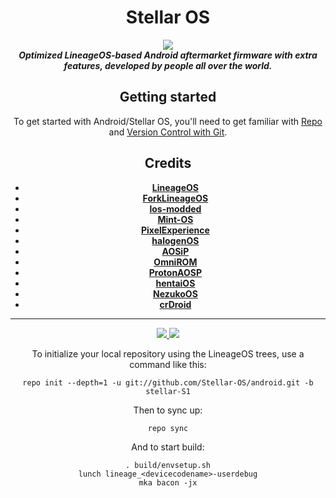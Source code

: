 <div align="center">
<h1>Stellar OS</h1>
<img src="https://user-images.githubusercontent.com/60157798/125198260-75250e80-e261-11eb-95e7-8cf10619b24a.png?raw=true"> 
<br/>
<strong><i> Optimized LineageOS-based Android aftermarket firmware with extra features, developed by people all over the world. </i></strong>

Getting started
---------------
To get started with Android/Stellar OS, you'll need to get
familiar with [Repo](https://source.android.com/source/using-repo.html) and [Version Control with Git](https://source.android.com/source/version-control.html).
  
Credits
-------
- [**LineageOS**](https://github.com/LineageOS)
- [**ForkLineageOS**](https://github.com/ForkLineageOS)
- [**los-modded**](https://github.com/los-modded)
- [**Mint-OS**](https://github.com/Mint-OS)
- [**PixelExperience**](https://github.com/PixelExperience)
- [**halogenOS**](https://github.com/halogenOS)
- [**AOSiP**](https://github.com/AOSiP)
- [**OmniROM**](https://github.com/OmniROM)
- [**ProtonAOSP**](https://github.com/ProtonAOSP)
- [**hentaiOS**](https://github.com/hentaiOS)
- [**NezukoOS**](https://github.com/NezukoOS)
- [**crDroid**](https://github.com/crDroidAndroid)
*********
<a href="https://sourceforge.net/projects/stellar-os/">
<img src="https://img.shields.io/sourceforge/dt/stellar-os?style=for-the-badge">
</a>
<a href="https://t.me/Stellar_OS">
<img src="https://img.shields.io/badge/Telegram-Chat-green?style=for-the-badge">
</a>

To initialize your local repository using the LineageOS trees, use a command like this:  
```
repo init --depth=1 -u git://github.com/Stellar-OS/android.git -b stellar-S1
```
Then to sync up:
```
repo sync
```
And to start build:
```
. build/envsetup.sh
lunch lineage_<devicecodename>-userdebug
mka bacon -jx
```
